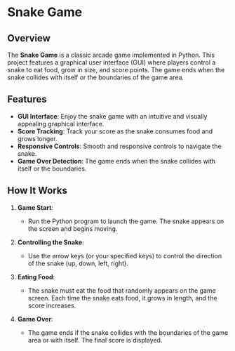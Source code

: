 # Snake Game

## Overview
The **Snake Game** is a classic arcade game implemented in Python. This project features a graphical user interface (GUI) where players control a snake to eat food, grow in size, and score points. The game ends when the snake collides with itself or the boundaries of the game area.

## Features
- **GUI Interface**: Enjoy the snake game with an intuitive and visually appealing graphical interface.
- **Score Tracking**: Track your score as the snake consumes food and grows longer.
- **Responsive Controls**: Smooth and responsive controls to navigate the snake.
- **Game Over Detection**: The game ends when the snake collides with itself or the boundaries.

## How It Works
1. **Game Start**:
   - Run the Python program to launch the game. The snake appears on the screen and begins moving.
   
2. **Controlling the Snake**:
   - Use the arrow keys (or your specified keys) to control the direction of the snake (up, down, left, right).

3. **Eating Food**:
   - The snake must eat the food that randomly appears on the game screen. Each time the snake eats food, it grows in length, and the score increases.

4. **Game Over**:
   - The game ends if the snake collides with the boundaries of the game area or with itself. The final score is displayed.
